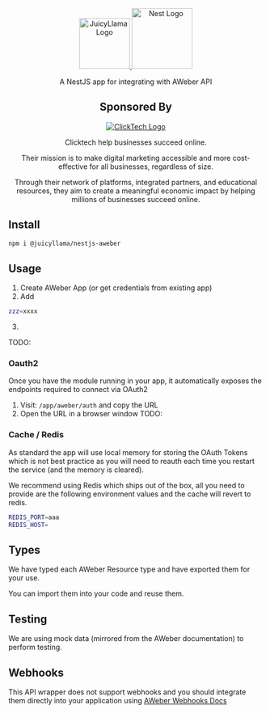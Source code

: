 <p align="center">
  <a href="https://juicyllama.com/" target="_blank">
    <img src="https://juicyllama.com/assets/images/icon.png" width="100" alt="JuicyLlama Logo" />
  </a>
  <a href="http://nestjs.com/" target="blank"><img src="https://nestjs.com/img/logo-small.svg" width="120" alt="Nest Logo" /></a>
</p>



<p align="center">
A NestJS app for integrating with AWeber API
</p>

<h2 align="center">
Sponsored By
</h2>

<p align="center">
  <a href="https://clicktech.com/" target="_blank">
    <img src="https://clicktech.com/wp-content/uploads/2024/07/clicktech-logo.png" alt="ClickTech Logo" />
  </a>
</p>
<p align="center">
Clicktech help businesses succeed online.
</p>
<p align="center">
Their mission is to make digital marketing accessible and more cost-effective for all businesses, regardless of size.
</p>
<p align="center">
Through their network of platforms, integrated partners, and educational resources, they aim to create a meaningful economic impact by helping millions of businesses succeed online.
</p>

## Install

```bash
npm i @juicyllama/nestjs-aweber
```

## Usage

1. Create AWeber App (or get credentials from existing app)
2. Add

```bash
zzz=xxxx

```

3. 

TODO:

### Oauth2

Once you have the module running in your app, it automatically exposes the endpoints required to connect via OAuth2

1. Visit: `/app/aweber/auth` and copy the URL
2. Open the URL in a browser window
TODO:


### Cache / Redis

As standard the app will use local memory for storing the OAuth Tokens which is not best practice as you will need to reauth each time you restart the service (and the memory is cleared).

We recommend using Redis which ships out of the box, all you need to provide are the following environment values and the cache will revert to redis.

```bash
REDIS_PORT=aaa
REDIS_HOST=
```

## Types

We have typed each AWeber Resource type and have exported them for your use. 

You can import them into your code and reuse them.

## Testing

We are using mock data (mirrored from the AWeber documentation) to perform testing.

## Webhooks

This API wrapper does not support webhooks and you should integrate them directly into your application using [AWeber Webhooks Docs](https://api.aweber.com/#section/Getting-Started)